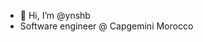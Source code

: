 - 👋 Hi, I’m @ynshb
- Software engineer @ Capgemini Morocco

<!---
ynshb/ynshb is a ✨ special ✨ repository because its `README.md` (this file) appears on your GitHub profile.
You can click the Preview link to take a look at your changes.
--->
